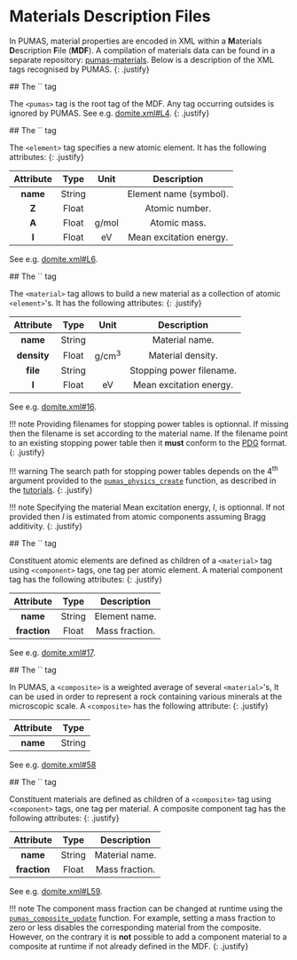 # Materials Description Files

In PUMAS, material properties  are encoded in XML within a **M**aterials
**D**escription **F**ile (**MDF**). A compilation of materials data can be found
in a separate repository:
[pumas-materials](https://github.com/niess/pumas-materials). Below is a
description of the XML tags recognised by PUMAS.
{: .justify}


<div markdown="1" class="shaded-box fancy">
## The `<pumas>` tag

The `<pumas>` tag is the root tag of the MDF. Any tag occurring outsides is
ignored by PUMAS. See e.g.
[domite.xml#L4](https://github.com/niess/pumas-materials/blob/master/mdf/examples/domite.xml#L4).
{: .justify}
</div>


<div markdown="1" class="shaded-box fancy">
## The `<element>` tag

The `<element>` tag specifies a new atomic element. It has the following
attributes:
{: .justify}

| Attribute | Type   | Unit  | Description             |
|:---------:|:------:|:-----:|:-----------------------:|
| **name**  | String |       | Element name (symbol).  |
| **Z**     | Float  |       | Atomic number.          |
| **A**     | Float  | g/mol | Atomic mass.            |
| **I**     | Float  | eV    | Mean excitation energy. |

See e.g. [domite.xml#L6](https://github.com/niess/pumas-materials/blob/master/mdf/examples/domite.xml#L6).
</div>


<div markdown="1" class="shaded-box fancy">
## The `<material>` tag

The `<material>` tag allows to build a new material as a collection of atomic
`<element>`'s. It has the following attributes:
{: .justify}

| Attribute   | Type   | Unit             | Description             |
|:-----------:|:------:|:----------------:|:-----------------------:|
| **name**    | String |                  | Material name.          |
| **density** | Float  | g/cm<sup>3</sup> | Material density.       |
| **file**    | String |                  | Stopping power filename.|
| **I**       | Float  | eV               | Mean excitation energy. |

See e.g. [domite.xml#16](https://github.com/niess/pumas-materials/blob/master/mdf/examples/domite.xml#L16).

!!! note
    Providing filenames for stopping power tables is optionnal. If missing then
    the filename is set according to the material name. If the filename point to
    an existing stopping power table then it **must** conform to the
    [PDG](https://pdg.lbl.gov/2020/AtomicNuclearProperties/index.html) format.
    {: .justify}

!!! warning
    The search path for stopping power tables depends on the 4<sup>th</sup>
    argument provided to the [`pumas_physics_create`][API_1] function, as
    described in the
    [tutorials](tutorials.md#initialisation-and-finalisation-of-the-physics).
    {: .justify}

!!! note
    Specifying the material Mean excitation energy, $I$, is optionnal. If not
    provided then $I$ is estimated from atomic components assuming Bragg
    additivity.
    {: .justify}

</div>


<div markdown="1" class="shaded-box fancy">
## The `<material><component>` tag

Constituent atomic elements are defined as children of a `<material>` tag using
`<component>` tags, one tag per atomic element. A material component tag has
the following attributes:
{: .justify}

| Attribute    | Type   | Description    |
|:------------:|:------:|:--------------:|
| **name**     | String | Element name.  |
| **fraction** | Float  | Mass fraction. |

See e.g. [domite.xml#17](https://github.com/niess/pumas-materials/blob/master/mdf/examples/domite.xml#L17).

[API_1]: api/index.html##HEAD/group/physics/pumas_physics_create
</div>


<div markdown="1" class="shaded-box fancy">
## The `<composite>` tag

In PUMAS, a `<composite>` is a weighted average of several `<material>`'s, It
can be used in order to represent a rock containing various minerals at the
microscopic scale. A `<composite>` has the following attribute:
{: .justify}

| Attribute |  Type  |
|:---------:|:------:|
| **name**  | String |

See e.g. [domite.xml#58](https://github.com/niess/pumas-materials/blob/master/mdf/examples/domite.xml#L58)
</div>


<div markdown="1" class="shaded-box fancy">
## The `<composite><component>` tag

Constituent materials are defined as children of a `<composite>` tag using
`<component>` tags, one tag per material. A composite component tag has
the following attributes:
{: .justify}

| Attribute    | Type   | Description    |
|:------------:|:------:|:--------------:|
| **name**     | String | Material name. |
| **fraction** | Float  | Mass fraction. |

See e.g. [domite.xml#L59](https://github.com/niess/pumas-materials/blob/master/mdf/examples/domite.xml#L59).

!!! note
    The component mass fraction can be changed at runtime using the
    [`pumas_composite_update`][API_2] function. For example, setting a mass
    fraction to zero or less disables the corresponding material from the
    composite. However, on the contrary it is **not** possible to add a
    component material to a composite at runtime if not already defined in the
    MDF.
    {: .justify}

[API_2]: api/index.html##HEAD/group/physics/pumas_physics_composite_update
</div>
